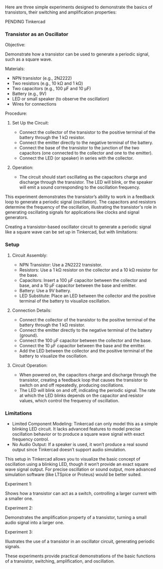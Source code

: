 Here are three simple experiments designed to demonstrate the basics of transistors,  their switching and amplification properties:

PENDING Tinkercad

### Transistor as an Oscillator

Objective:

Demonstrate how a transistor can be used to generate a periodic signal, such as a square wave.

Materials:

- NPN transistor (e.g., 2N2222)
- Two resistors (e.g., 10 kΩ and 1 kΩ)
- Two capacitors (e.g., 100 µF and 10 µF)
- Battery (e.g., 9V)
- LED or small speaker (to observe the oscillation)
- Wires for connections

Procedure:

1. Set Up the Circuit:

   - Connect the collector of the transistor to the positive terminal of the battery through the 1 kΩ resistor.
   - Connect the emitter directly to the negative terminal of the battery.
   - Connect the base of the transistor to the junction of the two capacitors (one connected to the collector and one to the emitter).
   - Connect the LED (or speaker) in series with the collector.

2. Operation:

   - The circuit should start oscillating as the capacitors charge and discharge through the transistor. The LED will blink, or the speaker will emit a sound corresponding to the oscillation frequency.

This experiment demonstrates the transistor’s ability to work in a feedback loop to generate a periodic signal (oscillation). The capacitors and resistors determine the frequency of the oscillation, illustrating the transistor's role in generating oscillating signals for applications like clocks and signal generators.

Creating a transistor-based oscillator circuit to generate a periodic signal like a square wave can be set up in Tinkercad, but with limitations:

### Setup

1. Circuit Assembly:
   - NPN Transistor: Use a 2N2222 transistor.
   - Resistors: Use a 1 kΩ resistor on the collector and a 10 kΩ resistor for the base.
   - Capacitors: Insert a 100 µF capacitor between the collector and base, and a 10 µF capacitor between the base and emitter.
   - Battery: Use a 9V battery.
   - LED Substitute: Place an LED between the collector and the positive terminal of the battery to visualize oscillation.

2. Connection Details:
   - Connect the collector of the transistor to the positive terminal of the battery through the 1 kΩ resistor.
   - Connect the emitter directly to the negative terminal of the battery (ground).
   - Connect the 100 µF capacitor between the collector and the base.
   - Connect the 10 µF capacitor between the base and the emitter.
   - Add the LED between the collector and the positive terminal of the battery to visualize the oscillation.

3. Circuit Operation:
   - When powered on, the capacitors charge and discharge through the transistor, creating a feedback loop that causes the transistor to switch on and off repeatedly, producing oscillations.
   - The LED will blink on and off, indicating the periodic signal. The rate at which the LED blinks depends on the capacitor and resistor values, which control the frequency of oscillation.

### Limitations

- Limited Component Modeling: Tinkercad can only model this as a simple blinking LED circuit. It lacks advanced features to model precise oscillation behavior or to produce a square wave signal with exact frequency control.
- No Audio Output: If a speaker is used, it won’t produce a real sound output since Tinkercad doesn’t support audio simulation.

This setup in Tinkercad allows you to visualize the basic concept of oscillation using a blinking LED, though it won’t provide an exact square wave signal output. For precise oscillation or sound output, more advanced simulation software (like LTSpice or Proteus) would be better suited.

Experiment 1:

Shows how a transistor can act as a switch, controlling a larger current with a smaller one.

Experiment 2:

Demonstrates the amplification property of a transistor, turning a small audio signal into a larger one.

Experiment 3:

Illustrates the use of a transistor in an oscillator circuit, generating periodic signals.

These experiments provide practical demonstrations of the basic functions of a transistor, switching, amplification, and oscillation.
